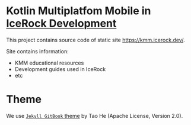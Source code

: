 # Kotlin Multiplatfom Mobile in [IceRock Development](http://icerockdev.com/)

This project contains source code of static site <https://kmm.icerock.dev/>.

Site contains information:
- KMM educational resources
- Development guides used in IceRock
- etc

# Theme

We use [`Jekyll GitBook` theme](https://github.com/sighingnow/jekyll-gitbook) by Tao He (Apache License, Version 2.0). 
